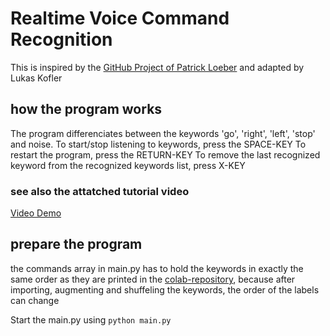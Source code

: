 # Realtime Voice Command Recognition

This is inspired by the [GitHub Project of Patrick Loeber](https://github.com/AssemblyAI-Examples/realtime-voice-command-recognition) and adapted by Lukas Kofler

## how the program works
The program differenciates between the keywords 'go', 'right', 'left', 'stop' and noise.
To start/stop listening to keywords, press the SPACE-KEY
To restart the program, press the RETURN-KEY
To remove the last recognized keyword from the recognized keywords list, press X-KEY

### see also the attatched tutorial video
[Video Demo](https://youtu.be/sdhfnOQNmKw)

## prepare the program
the commands array in main.py has to hold the keywords in exactly the same order as they are printed in the [colab-repository](https://colab.research.google.com/drive/17YWAlm38g1Nx-prpqqwo4MSdd9fVdDI9?usp=sharing), because after importing, augmenting and shuffeling the keywords, the order of the labels can change

Start the main.py using ```python main.py```
